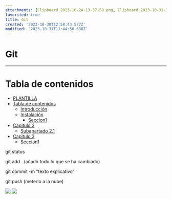```yaml
---
attachments: [Clipboard_2023-10-24-13-37-59.png, Clipboard_2023-10-31-10-32-31.png, Clipboard_2023-10-31-12-44-58.png]
favorited: true
title: Git
created: '2023-10-30T12:58:43.527Z'
modified: '2023-10-31T11:44:58.638Z'
---
```


# Git
--------------

[//]: # (version: 1.0)
[//]: # (author: Izan Abramovici Cabrera)
[//]: # (date: 2023-10-24)



# Tabla de contenidos
- [PLANTILLA](#plantilla)
- [Tabla de contenidos](#tabla-de-contenidos)
  - [Introducción](#introducción)
  - [Instalación](#instalación)
    - [Seccion1](#seccion1)
- [Capitulo 2](#capitulo-2)
  - [Subapartado 2.1](#subapartado-21)
- [Capitulo 3](#capitulo-3)
    - [Seccion1](#seccion1-1)

<div style="page-break-after: always;"></div>

git status

git add . (añadir todo lo que se ha cambiado)

git commit -m "texto explicativo"

git push (meterlo a la nube)

![](@attachment/Clipboard_2023-10-31-10-32-31.png)
![](@attachment/Clipboard_2023-10-31-12-44-58.png)



